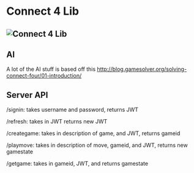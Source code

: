 # Connect 4 Lib

## ![Connect 4 Lib](https://github.com/Arunscape/ECE421-GroupProject1/workflows/Connect%204%20Lib/badge.svg)

## AI
A lot of the AI stuff is based off this
http://blog.gamesolver.org/solving-connect-four/01-introduction/

## Server API
/signin: takes username and password, returns JWT

/refresh: takes in JWT returns new JWT

/creategame: takes in description of game, and JWT, returns gameid

/playmove: takes in description of move, gameid, and JWT, returns new gamestate

/getgame: takes in gameid, JWT, and returns gamestate
